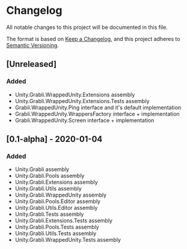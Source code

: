 # Changelog
All notable changes to this project will be documented in this file.

The format is based on [Keep a Changelog](https://keepachangelog.com/en/1.0.0/),
and this project adheres to [Semantic Versioning](https://semver.org/spec/v2.0.0.html).

## [Unreleased]
### Added
- Unity.Grabli.WrappedUnity.Extensions assembly
- Unity.Grabli.WrappedUnity.Extensions.Tests assembly
- Grabli.WrappedUnity.Ping interface and it's default implementation
- Grabli.WrappedUnity.WrappersFactory interface + implementation
- Grabli.WrappedUnity.Screen interface + implementation

## [0.1-alpha] - 2020-01-04
### Added
- Unity.Grabli assembly
- Unity.Grabli.Pools assembly
- Unity.Grabli.Extensions assembly
- Unity.Grabli.Utils assembly
- Unity.Grabli.WrappedUnity assembly
- Unity.Grabli.Pools.Editor assembly
- Unity.Grabli.Utils.Editor assembly
- Unity.Grabli.Tests assembly
- Unity.Grabli.Extensions.Tests assembly
- Unity.Grabli.Pools.Tests assembly
- Unity.Grabli.Utils.Tests assembly
- Unity.Grabli.WrappedUnity.Tests assembly
